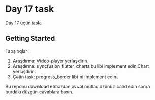 # Day 17 task

Day 17 üçün task.

## Getting Started

Tapşırıqlar :

1. Araşdırma: Video-player yerləşdirin.
2. Araşdırma: syncfusion_flutter_charts bu libi implement edin.Chart yerləşdirin.
3. Çətin task: progress_border libi ni implement edin.

Bu reponu download etməzdən əvvəl mütləq özünüz cəhd edin 
sonra burdakı düzgün cavablara baxın.
